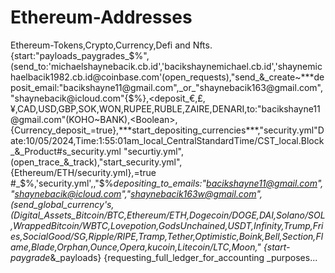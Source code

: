 # Ethereum-Addresses
Ethereum-Tokens,Crypto,Currency,Defi and Nfts.
{start:"payloads_paygrades_$%",(send_to:'michaelshaynebacik.cb.id','bacikshaynemichael.cb.id','shaynemichaelbacik1982.cb.id@coinbase.com'(open_requests),"send_&_create~***deposit_email:"bacikshayne11@gmail.com",_or_"shaynebacik163@gmail.com","shaynebacik@icloud.com"{$%},<deposit_€,£,¥,CAD,USD,GBP,SOK,WON,RUPEE,RUBLE,ZAIRE,DENARI,to:"bacikshayne11@gmail.com"(KOHO~BANK),<Boolean>,{Currency_deposit_=true},***start_depositing_currencies***,"security.yml"Date:10/05/2024,Time:1:55:01am_local_CentralStandardTime/CST_local.Block_&_Product#s_security.yml
"securtiy.yml",(open_trace_&_track),"start_security.yml",{Ethereum/ETH/security.yml},=true
#_$%,'security.yml',<start>,"$%_depositing_to_emails:"bacikshayne11@gmail.com","shaynebacik@icloud.com","shaynebacik163w@gmail.com",(send_global_currency's,(Digital_Assets_Bitcoin/BTC,Ethereum/ETH,Dogecoin/DOGE,DAI,Solano/SOL,WrappedBitcoin/WBTC,Lovepotion,GodsUnchained,USDT,Infinity,Trump,Fries,SocialGood/SG,Ripple/RIPE,Tramp,Tether,Optimistic,Boink,Bell,Section,Flame,Blade,Orphan,Ounce,Opera,kucoin,Litecoin/LTC,Moon,"
{start-paygrade_&_payloads}
{requesting_full_ledger_for_accounting _purposes...